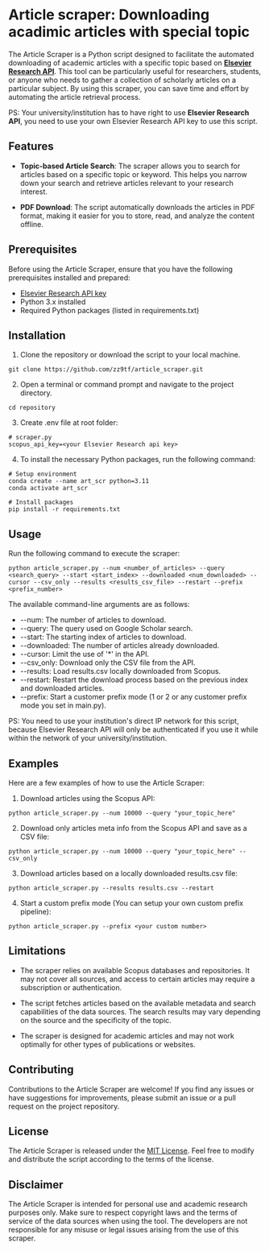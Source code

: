 # Article scraper: Downloading acadimic articles with special topic

The Article Scraper is a Python script designed to facilitate the automated downloading of academic articles with a specific topic based on **[Elsevier Research API](https://dev.elsevier.com/)**. This tool can be particularly useful for researchers, students, or anyone who needs to gather a collection of scholarly articles on a particular subject. By using this scraper, you can save time and effort by automating the article retrieval process.

PS: Your university/institution has to have right to use **Elsevier Research API**, you need to use your own Elsevier Research API key to use this script.

## Features

- **Topic-based Article Search**: The scraper allows you to search for articles based on a specific topic or keyword. This helps you narrow down your search and retrieve articles relevant to your research interest.

- **PDF Download**: The script automatically downloads the articles in PDF format, making it easier for you to store, read, and analyze the content offline.

## Prerequisites

Before using the Article Scraper, ensure that you have the following prerequisites installed and prepared:

- [Elsevier Research API key](https://dev.elsevier.com/)
- Python 3.x installed
- Required Python packages (listed in requirements.txt)

## Installation

1. Clone the repository or download the script to your local machine.

```
git clone https://github.com/zz9tf/article_scraper.git
```

2. Open a terminal or command prompt and navigate to the project directory.
```
cd repository
```

3. Create .env file at root folder:
```
# scraper.py
scopus_api_key=<your Elsevier Research api key>
```

4. To install the necessary Python packages, run the following command:

```
# Setup environment
conda create --name art_scr python=3.11
conda activate art_scr

# Install packages
pip install -r requirements.txt
```

## Usage

Run the following command to execute the scraper:
```
python article_scraper.py --num <number_of_articles> --query <search_query> --start <start_index> --downloaded <num_downloaded> --cursor --csv_only --results <results_csv_file> --restart --prefix <prefix_number>
```

The available command-line arguments are as follows:

- --num: The number of articles to download.
- --query: The query used on Google Scholar search.
- --start: The starting index of articles to download.
- --downloaded: The number of articles already downloaded.
- --cursor: Limit the use of '*' in the API.
- --csv_only: Download only the CSV file from the API.
- --results: Load results.csv locally downloaded from Scopus.
- --restart: Restart the download process based on the previous index and downloaded articles.
- --prefix: Start a customer prefix mode (1 or 2 or any customer prefix mode you set in main.py).

PS: You need to use your institution's direct IP network for this script, because Elsevier Research API will only be authenticated if you use it while within the network of your university/institution.

## Examples
Here are a few examples of how to use the Article Scraper:

1. Download articles using the Scopus API:
```
python article_scraper.py --num 10000 --query "your_topic_here"
```

2. Download only articles meta info from the Scopus API and save as a CSV file:
```
python article_scraper.py --num 10000 --query "your_topic_here" --csv_only
```

3. Download articles based on a locally downloaded results.csv file:
```
python article_scraper.py --results results.csv --restart
```

4. Start a custom prefix mode (You can setup your own custom prefix pipeline):
```
python article_scraper.py --prefix <your custom number>
```

## Limitations

- The scraper relies on available Scopus databases and repositories. It may not cover all sources, and access to certain articles may require a subscription or authentication.

- The script fetches articles based on the available metadata and search capabilities of the data sources. The search results may vary depending on the source and the specificity of the topic.

- The scraper is designed for academic articles and may not work optimally for other types of publications or websites.

## Contributing

Contributions to the Article Scraper are welcome! If you find any issues or have suggestions for improvements, please submit an issue or a pull request on the project repository.

## License

The Article Scraper is released under the [MIT License](LICENSE). Feel free to modify and distribute the script according to the terms of the license.

## Disclaimer

The Article Scraper is intended for personal use and academic research purposes only. Make sure to respect copyright laws and the terms of service of the data sources when using the tool. The developers are not responsible for any misuse or legal issues arising from the use of this scraper.
